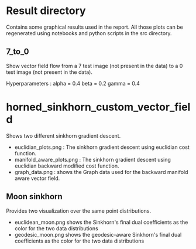 # Result directory

Contains some graphical results used in the report. All those plots can be regenerated
using notebooks and python scripts in the src directory.

## 7_to_0

Show vector field flow from a 7 test image (not present in the data)
to a 0 test image (not present in the data).

Hyperparameters : 
alpha = 0.4
beta = 0.2
gamma = 0.4

# horned_sinkhorn_custom_vector_field

Shows two different sinkhorn gradient descent.

* euclidian_plots.png : The sinkhorn gradient descent using euclidian cost function.
* manifold_aware_plots.png : The sinkhorn gradient descent using euclidian backward modified cost function.   
* graph_data.png : shows the Graph data used for the backward manifold aware vector field.

## Moon sinkhorn

Provides two visualization over the same point distributions.

* euclidean_moon.png shows the Sinkhorn's final dual coefficients as the color for the two data distributions
* geodesic_moon.png shows the geodesic-aware Sinkhorn's final dual coefficients as the color for the two data distributions